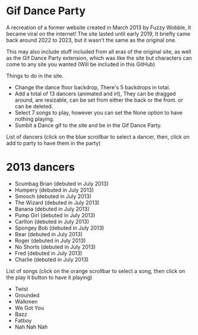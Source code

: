 # Gif Dance Party
A recreation of a former website created in March 2013 by Fuzzy Wobble, It became viral on the internet! The site lasted until early 2019, It briefly came back around 2022 to 2023, but it wasn't the same as the original one.

This may also include stuff included from all eras of the original site, as well as the Gif Dance Party extension, which was like the site but characters can come to any site you wanted (Will be included in this GitHub)

Things to do in the site.

- Change the dance floor backdrop, There's 5 backdrops in total.
- Add a total of 13 dancers (animated and irl), They can be dragged around, are resizable, can be set from either the back or the front. or can be deleted.
- Select 7 songs to play, however you can set the None option to have nothing playing.
- Sumbit a Dance gif to the site and be in the Gif Dance Party.

List of dancers (click on the blue scrollbar to select a dancer, then, click on add to party to have them in the party)
# 2013 dancers
- Scumbag Brian (debuted in July 2013)
- Humpery (debuted in July 2013)
- Smooch (debuted in July 2013)
- The Wizard (debuted in July 2013)
- Banana (debuted in July 2013)
- Pump Girl (debuted in July 2013)
- Carlton (debuted in July 2013)
- Spongey Bob (debuted in July 2013)
- Bear (debuted in July 2013)
- Roger (debuted in July 2013)
- No Shorts (debuted in July 2013)
- Fred (debuted in July 2013)
- Charlie (debuted in July 2013)

List of songs (click on the orange scrollbar to select a song, then click on the play it button to have it playing)
- Twist
- Grounded
- Walkmen
- We Got You
- Bazz
- Fatboy
- Nah Nah Nah

